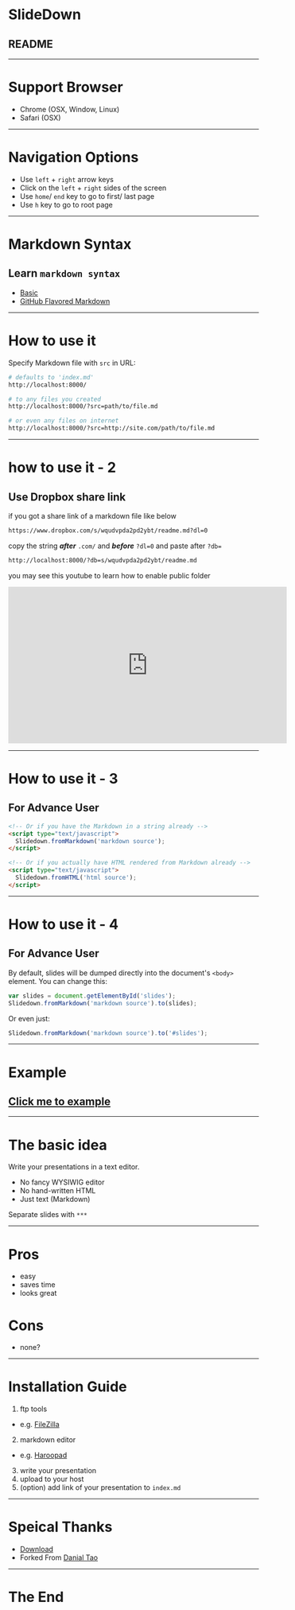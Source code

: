 # SlideDown
## README

***
# Support Browser
- Chrome (OSX, Window, Linux)
- Safari (OSX)

***
# Navigation Options

- Use `left` + `right` arrow keys
- Click on the `left` + `right` sides of the screen
- Use `home`/ `end` key to go to first/ last page
- Use `h` key to go to root page

***
# Markdown Syntax

## Learn `markdown syntax`
- [Basic](https://help.github.com/articles/markdown-basics/)
- [GitHub Flavored Markdown](https://help.github.com/articles/github-flavored-markdown/)

***

# How to use it
Specify Markdown file with `src` in URL:

```bash
# defaults to 'index.md'
http://localhost:8000/

# to any files you created
http://localhost:8000/?src=path/to/file.md

# or even any files on internet
http://localhost:8000/?src=http://site.com/path/to/file.md
```
***
# how to use it - 2
## Use Dropbox share link

if you got a share link of a markdown file like below
``` bash
https://www.dropbox.com/s/wqudvpda2pd2ybt/readme.md?dl=0
```

copy the string ***after*** `.com/` and ***before*** `?dl=0` and paste after `?db=`
``` bash
http://localhost:8000/?db=s/wqudvpda2pd2ybt/readme.md
```

you may see this youtube to learn how to enable public folder

<iframe width="560" height="315" src="https://www.youtube.com/embed/k5QAbfuWZlc" frameborder="0" allowfullscreen></iframe>

***
# How to use it - 3
## For Advance User

``` html
<!-- Or if you have the Markdown in a string already -->
<script type="text/javascript">
  Slidedown.fromMarkdown('markdown source');
</script>

<!-- Or if you actually have HTML rendered from Markdown already -->
<script type="text/javascript">
  Slidedown.fromHTML('html source');
</script>
```
***
# How to use it - 4
## For Advance User
By default, slides will be dumped directly into the document's `<body>` element.
You can change this:

```javascript
var slides = document.getElementById('slides');
Slidedown.fromMarkdown('markdown source').to(slides);
```

Or even just:

```javascript
Slidedown.fromMarkdown('markdown source').to('#slides');
```

***
# Example

## [Click me to example](/?src=md/example.md)

***
# The basic idea
Write your presentations in a text editor.

- No fancy WYSIWIG editor
- No hand-written HTML
- Just text (Markdown)

Separate slides with `***`

***
# Pros

- easy
- saves time
- looks great

# Cons

- none?


***
# Installation Guide

1. ftp tools
  + e.g. [FileZilla][FileZilla]
2. markdown editor
  + e.g. [Haroopad][haroopad]
3. write your presentation
4. upload to your host
5. (option) add link of your presentation to `index.md`

[haroopad]: http://pad.haroopress.com/
[FileZilla]: https://filezilla-project.org/
[StackEdit]: https://stackedit.io/editor


***
# Speical Thanks
- [Download](http://github.com/cyrusn/slidedown)
- Forked From [Danial Tao](http://danieltao.com/slidedown)


***
# The End

